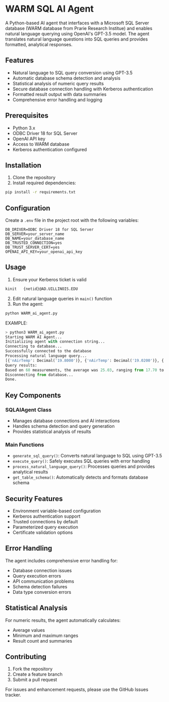 # WARM SQL AI Agent

A Python-based AI agent that interfaces with a Microsoft SQL Server database (WARM database from Prarie Research Institue) and enables natural language querying using OpenAI's GPT-3.5 model. The agent translates natural language questions into SQL queries and provides formatted, analytical responses.

## Features

- Natural language to SQL query conversion using GPT-3.5
- Automatic database schema detection and analysis
- Statistical analysis of numeric query results
- Secure database connection handling with Kerberos authentication
- Formatted result output with data summaries
- Comprehensive error handling and logging

## Prerequisites

- Python 3.x
- ODBC Driver 18 for SQL Server
- OpenAI API key
- Access to WARM database
- Kerberos authentication configured

## Installation

1. Clone the repository
2. Install required dependencies:
```bash
pip install -r requirements.txt
```

## Configuration

Create a `.env` file in the project root with the following variables:
```
DB_DRIVER=ODBC Driver 18 for SQL Server
DB_SERVER=your_server_name
DB_NAME=your_database_name
DB_TRUSTED_CONNECTION=yes
DB_TRUST_SERVER_CERT=yes
OPENAI_API_KEY=your_openai_api_key
```

## Usage

1. Ensure your Kerberos ticket is valid

```bash
kinit   {netid}@AD.UILLINOIS.EDU
```
2. Edit natural language queries in `main()` function
3. Run the agent:
```bash
python WARM_ai_agent.py
```

EXAMPLE:

```python
> python3 WARM_ai_agent.py 
Starting WARM AI Agent...
Initializing agent with connection string...
Connecting to database...
Successfully connected to the database
Processing natural language query...
[{'nAirTemp': Decimal('19.8000')}, {'nAirTemp': Decimal('19.0200')}, {'nAirTemp': Decimal('19.2200')}, {'nAirTemp': Decimal('18.4800')}, {'nAirTemp': Decimal('18.8200')}, {'nAirTemp': Decimal('18.3600')}, {'nAirTemp': Decimal('18.4000')}, {'nAirTemp': Decimal('18.1200')}, {'nAirTemp': Decimal('18.6900')}, {'nAirTemp': Decimal('17.7000')}, {'nAirTemp': Decimal('18.3500')}, {'nAirTemp': Decimal('18.3700')}, {'nAirTemp': Decimal('18.4400')}, {'nAirTemp': Decimal('20.8300')}, {'nAirTemp': Decimal('20.7500')}, {'nAirTemp': Decimal('21.5500')}, {'nAirTemp': Decimal('23.7400')}, {'nAirTemp': Decimal('24.5000')}, {'nAirTemp': Decimal('26.2900')}, {'nAirTemp': Decimal('26.0000')}, {'nAirTemp': Decimal('27.1000')}, {'nAirTemp': Decimal('27.1500')}, {'nAirTemp': Decimal('27.8400')}, {'nAirTemp': Decimal('28.4300')}, {'nAirTemp': Decimal('29.6800')}, {'nAirTemp': Decimal('28.6000')}, {'nAirTemp': Decimal('29.4700')}, {'nAirTemp': Decimal('30.0000')}, {'nAirTemp': Decimal('29.3200')}, {'nAirTemp': Decimal('29.8700')}, {'nAirTemp': Decimal('30.2400')}, {'nAirTemp': Decimal('29.6900')}, {'nAirTemp': Decimal('30.0900')}, {'nAirTemp': Decimal('30.5500')}, {'nAirTemp': Decimal('30.0700')}, {'nAirTemp': Decimal('30.1800')}, {'nAirTemp': Decimal('30.5400')}, {'nAirTemp': Decimal('29.9700')}, {'nAirTemp': Decimal('29.8500')}, {'nAirTemp': Decimal('30.2200')}, {'nAirTemp': Decimal('29.9000')}, {'nAirTemp': Decimal('29.5800')}, {'nAirTemp': Decimal('29.2600')}, {'nAirTemp': Decimal('29.2800')}, {'nAirTemp': Decimal('28.8600')}, {'nAirTemp': Decimal('27.5800')}, {'nAirTemp': Decimal('27.8200')}, {'nAirTemp': Decimal('27.4700')}, {'nAirTemp': Decimal('24.4800')}, {'nAirTemp': Decimal('25.7300')}, {'nAirTemp': Decimal('25.6600')}, {'nAirTemp': Decimal('23.2900')}, {'nAirTemp': Decimal('23.5000')}, {'nAirTemp': Decimal('23.5600')}, {'nAirTemp': Decimal('22.1100')}, {'nAirTemp': Decimal('22.6000')}, {'nAirTemp': Decimal('22.4800')}, {'nAirTemp': Decimal('20.6800')}, {'nAirTemp': Decimal('21.8600')}, {'nAirTemp': Decimal('21.9400')}]
Query results:
Based on 60 measurements, the average was 25.03, ranging from 17.70 to 30.55
Disconnecting from database...
Done.
```

## Key Components

### SQLAIAgent Class
- Manages database connections and AI interactions
- Handles schema detection and query generation
- Provides statistical analysis of results

### Main Functions
- `generate_sql_query()`: Converts natural language to SQL using GPT-3.5
- `execute_query()`: Safely executes SQL queries with error handling
- `process_natural_language_query()`: Processes queries and provides analytical results
- `get_table_schema()`: Automatically detects and formats database schema

## Security Features

- Environment variable-based configuration
- Kerberos authentication support
- Trusted connections by default
- Parameterized query execution
- Certificate validation options

## Error Handling

The agent includes comprehensive error handling for:
- Database connection issues
- Query execution errors
- API communication problems
- Schema detection failures
- Data type conversion errors

## Statistical Analysis

For numeric results, the agent automatically calculates:
- Average values
- Minimum and maximum ranges
- Result count and summaries

## Contributing

1. Fork the repository
2. Create a feature branch
3. Submit a pull request

For issues and enhancement requests, please use the GitHub Issues tracker.
